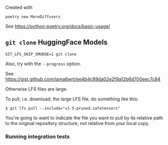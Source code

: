Created with 
```
poetry new MoreDiffusers
```

See https://python-poetry.org/docs/basic-usage/

## `git clone` HuggingFace Models

```
GIT_LFS_SKIP_SMUDGE=1 git clone
```
Also, try with the `--progress` option.

See https://gist.github.com/iamalbert/ee4b4c89da02e2f9a12b6d700eec7c84

Otherwise LFS files are large.

To pull, i.e. download, the large LFS file, do something like this:

```
$ git lfs pull --include="v1-5-pruned.safetensors"
```

You're going to want to indicate the file you want to pull by its relative path to the original repository structure, not relative from your local copy.

### Running integration tests